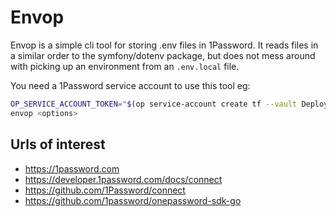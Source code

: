 # Envop
Envop is a simple cli tool for storing .env files in 1Password. 
It reads files in a similar order to the symfony/dotenv package, 
but does not mess around with picking up an environment from an `.env.local` file. 

You need a 1Password service account to use this tool eg:
```bash
OP_SERVICE_ACCOUNT_TOKEN="$(op service-account create tf --vault DeploymentSecrets:read_items,write_items --raw --expires-in 4h)" \
envop <options>
```

## Urls of interest
- https://1password.com
- https://developer.1password.com/docs/connect
- https://github.com/1Password/connect
- https://github.com/1password/onepassword-sdk-go
